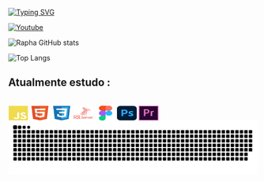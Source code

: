<a href="https://git.io/typing-svg"><img src="https://readme-typing-svg.demolab.com?font=Fira+Code&duration=4999&pause=1000&color=ff0000&random=false&width=435&lines=Ol%C3%A1%2C+eu+sou+o+Raphael+👋🏻" alt="Typing SVG" /></a>


[![Youtube](https://img.shields.io/badge/YouTube-FF0000?style=for-the-badge&logo=youtube&logoColor=white)](https://www.youtube.com/channel/UC5s0YlIEttXkdwkxWgyV-sg)

![Rapha GitHub stats](https://github-readme-stats.vercel.app/api?username=rapharamalho&show_icons=true&theme=shadow_red)

![Top Langs](https://github-readme-stats.vercel.app/api/top-langs/?username=rapharamalho&layout=compact)

## Atualmente estudo :


<div style="display: inline_block"><br/>
    <img align="center" alt="Js" height="30" width="40" src="https://raw.githubusercontent.com/devicons/devicon/master/icons/javascript/javascript-plain.svg">
    <img align="center" alt="HTML5" height="30" width="40" src="https://raw.githubusercontent.com/devicons/devicon/master/icons/html5/html5-original.svg">
    <img align="center" alt="CSS5" height="30" width="40" src="https://raw.githubusercontent.com/devicons/devicon/master/icons/css3/css3-original.svg">
    <img align="center" alt="Sqlserver" height="30" width="40" src="https://github.com/devicons/devicon/blob/master/icons/microsoftsqlserver/microsoftsqlserver-plain-wordmark.svg">
    <img align="center" alt="Figma" height="30" width="40" src="https://raw.githubusercontent.com/devicons/devicon/master/icons/figma/figma-original.svg">
    <img align="center" alt="Photoshop"  height="30" width="40" src="https://raw.githubusercontent.com/devicons/devicon/master/icons/photoshop/photoshop-original.svg" />
    <img align="center" alt="Premierepro" height="30" width="40" src="https://raw.githubusercontent.com/devicons/devicon/master/icons/premierepro/premierepro-original.svg" />

 
</div>

<picture>
  <source media="(prefers-color-scheme: dark)" srcset="https://raw.githubusercontent.com/platane/platane/output/github-contribution-grid-snake-dark.svg">
  <source media="(prefers-color-scheme: light)" srcset="https://raw.githubusercontent.com/platane/platane/output/github-contribution-grid-snake.svg">
  <img alt="github contribution grid snake animation" src="https://raw.githubusercontent.com/platane/platane/output/github-contribution-grid-snake.svg">
</picture>
